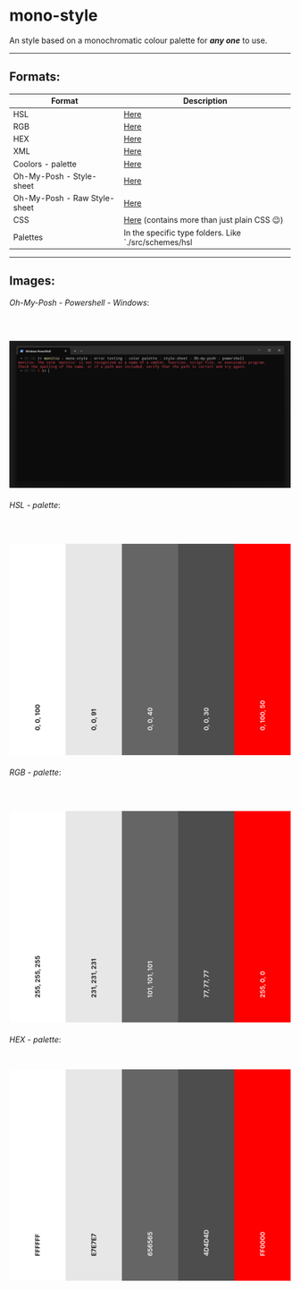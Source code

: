# mono-style
An style based on a monochromatic colour palette for ***any one*** to use.

---

## Formats:

| Format   | Description                |
|----------|----------------------------|
| HSL      | [Here](./src/schemes/hsl)  |
| RGB      | [Here](./src/schemes/rgb)  |
| HEX      | [Here](./src/schemes/hex)  |
| XML      | [Here](./src/schemes/xml/palette.xml) |
| Coolors - palette | [Here](https://coolors.co/palette/ffffff-e7e7e7-656565-4d4d4d-ff0000) |
| Oh-My-Posh - Style-sheet | [Here](./src/monostyle.omp.json) |
| Oh-My-Posh - Raw Style-sheet | [Here](https://raw.githubusercontent.com/monitio/mono-style/refs/heads/main/src/monostyle.omp.json) |
| CSS      | [Here](./src/schemes/css/) (contains more than just plain CSS 😉)  |
| Palettes | In the specific type folders. Like `./src/schemes/hsl|rgb|hex/images/palette.png` |

---

## Images:
*Oh-My-Posh - Powershell - Windows*:

<br>

![powershell](./src/images/powershell.png)
---
*HSL - palette*:

<br>

![hsl palette](./src/schemes/hsl/images/palette.png)
---
*RGB - palette*:

<br>

![rgb palette](./src/schemes/rgb/images/palette.png)
---
*HEX - palette*:

<br>

![hex palette](./src/schemes/hex/images/palette.png)
